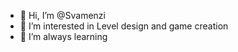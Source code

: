 - 👋 Hi, I’m @Svamenzi
- 👀 I’m interested in Level design and game creation
- 🌱 I’m always learning 

<!---
Svamenzi/Svamenzi is a ✨ special ✨ repository because its `README.md` (this file) appears on your GitHub profile.
You can click the Preview link to take a look at your changes.
--->
